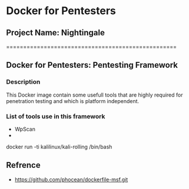# Docker for Pentesters
## Project Name: Nightingale
==================================================
## Docker for Pentesters: Pentesting Framework 

### Description
This Docker image contain some usefull tools that are highly required for penetration testing and which is platform independent.

### List of tools use in this framework
- WpScan
-  









docker run -ti kalilinux/kali-rolling /bin/bash



## Refrence 
- https://github.com/phocean/dockerfile-msf.git